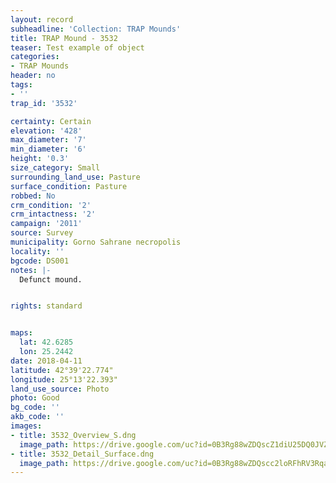 ```yaml
---
layout: record
subheadline: 'Collection: TRAP Mounds'
title: TRAP Mound - 3532
teaser: Test example of object
categories:
- TRAP Mounds
header: no
tags:
- ''
trap_id: '3532'

certainty: Certain
elevation: '428'
max_diameter: '7'
min_diameter: '6'
height: '0.3'
size_category: Small
surrounding_land_use: Pasture
surface_condition: Pasture
robbed: No
crm_condition: '2'
crm_intactness: '2'
campaign: '2011'
source: Survey
municipality: Gorno Sahrane necropolis
locality: ''
bgcode: DS001
notes: |-
  Defunct mound.


rights: standard


maps:
  lat: 42.6285
  lon: 25.2442
date: 2018-04-11
latitude: 42°39'22.774"
longitude: 25°13'22.393"
land_use_source: Photo
photo: Good
bg_code: ''
akb_code: ''
images:
- title: 3532_Overview_S.dng
  image_path: https://drive.google.com/uc?id=0B3Rg88wZDQscZ1diU25DQ0JVZVk
- title: 3532_Detail_Surface.dng
  image_path: https://drive.google.com/uc?id=0B3Rg88wZDQscc2loRFhRV3RqaTA
---
```

